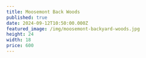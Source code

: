 ```yaml
---
title: Moosemont Back Woods
published: true
date: 2024-09-12T10:50:00.000Z
featured_image: /img/moosemont-backyard-woods.jpg
height: 24
width: 18
price: 600
---
```

